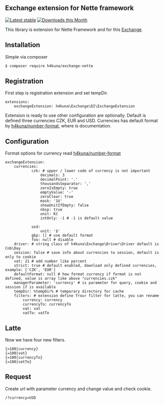 Exchange extension for Nette framework
-------
[![Latest stable](https://img.shields.io/packagist/v/h4kuna/exchange-nette.svg)](https://packagist.org/packages/h4kuna/exchange-nette)
[![Downloads this Month](https://img.shields.io/packagist/dm/h4kuna/exchange-nette.svg)](https://packagist.org/packages/h4kuna/exchange-nette)

This library is extension for Nette Framework and for this [Exchange](//github.com/h4kuna/exchange).

## Installation
Simple via composer 
```sh
$ composer require h4kuna/exchange-nette
```

## Registration
First step is registration extension and set tempDir.
```neon
extensions:
    exchangeExtension: h4kuna\Exchange\DI\ExchangeExtension 
```
Extension is ready to use other configuration are optionally. Default is defined three currencies CZK, EUR and USD. Currencies has default format by [h4kuna/number-format](//github.com/h4kuna/number-format), where is documentation.

## Configuration

Format options for currency read [h4kuna/number-format](//github.com/h4kuna/number-format)

```neon
exchangeExtension:
    currencies:
            czk: # upper / lower code of currency is not important
                decimals: 3
                decimalPoint: '.'
                thousandsSeparator: ','
                zeroIsEmpty: true
                emptyValue: '-'
                zeroClear: true
                mask: '1U'
                showUnitIfEmpty: false 
                nbsp: true
                unit: Kč
                intOnly: -1 # -1 is default value
                
            usd:
                unit: '$'
            gbp: [] # use default format 
            foo: null # disable
    driver: # string class of h4kuna\Exchange\Driver\Driver default is Cnb\Day
    session: false # save info about currencies to session, default is only to cookie 
    vat: 21 # add number like percent
    strict: true # default enabled, download only defined currencies, example: ['CZK', 'EUR']
    defaultFormat: null # how format currency if format is not defined, value is array like above "currencies.czk" 
    managerParameter: 'currency' # is parameter for query, cookie and session if is available
    tempDir: %tempDir% # temporary directory for cache
    filters: # extension define frour filter for latte, you can rename
        currency: currency
        currencyTo: currencyTo
        vat: vat
        vatTo: vatTo
```

## Latte
Now we have four new filters.
```latte
{=100|currency}
{=100|vat}
{=100|currencyTo}
{=100|vatTo}
```

## Request
Create url with parameter currency and change value and check cookie.
```url
/?currency=USD
```
